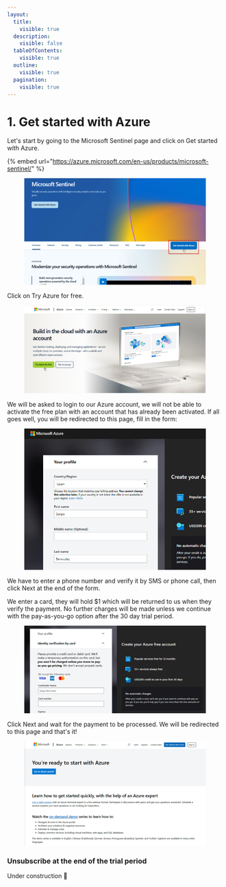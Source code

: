 ```yaml
---
layout:
  title:
    visible: true
  description:
    visible: false
  tableOfContents:
    visible: true
  outline:
    visible: true
  pagination:
    visible: true
---
```


# 1. Get started with Azure

Let's start by going to the Microsoft Sentinel page and click on Get started with Azure.

{% embed url="https://azure.microsoft.com/en-us/products/microsoft-sentinel/" %}

<figure><img src="../.gitbook/assets/image (5).png" alt=""><figcaption></figcaption></figure>

Click on Try Azure for free.

<figure><img src="../.gitbook/assets/image (1) (1).png" alt=""><figcaption></figcaption></figure>

We will be asked to login to our Azure account, we will not be able to activate the free plan with an account that has already been activated. If all goes well, you will be redirected to this page, fill in the form:

<figure><img src="../.gitbook/assets/image (2) (1).png" alt=""><figcaption></figcaption></figure>

We have to enter a phone number and verify it by SMS or phone call, then click Next at the end of the form.

We enter a card, they will hold $1 which will be returned to us when they verify the payment. No further charges will be made unless we continue with the pay-as-you-go option after the 30 day trial period.

<figure><img src="../.gitbook/assets/image (3) (1).png" alt=""><figcaption></figcaption></figure>

Click Next and wait for the payment to be processed. We will be redirected to this page and that's it!

<figure><img src="../.gitbook/assets/image (4) (1).png" alt=""><figcaption></figcaption></figure>

### Unsubscribe at the end of the trial period

Under construction 🚧
